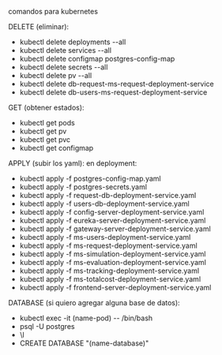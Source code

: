 comandos para kubernetes

DELETE (eliminar):
- kubectl delete deployments --all
- kubectl delete services --all
- kubectl delete configmap postgres-config-map
- kubectl delete secrets --all
- kubectl delete pv --all
- kubectl delete db-request-ms-request-deployment-service
- kubectl delete db-users-ms-request-deployment-service

GET (obtener estados):
- kubectl get pods
- kubectl get pv
- kubectl get pvc
- kubectl get configmap

APPLY (subir los yaml):
en deployment:
- kubectl apply -f postgres-config-map.yaml
- kubectl apply -f postgres-secrets.yaml
- kubectl apply -f request-db-deployment-service.yaml
- kubectl apply -f users-db-deployment-service.yaml
- kubectl apply -f config-server-deployment-service.yaml
- kubectl apply -f eureka-server-deployment-service.yaml
- kubectl apply -f gateway-server-deployment-service.yaml
- kubectl apply -f ms-users-deployment-service.yaml
- kubectl apply -f ms-request-deployment-service.yaml
- kubectl apply -f ms-simulation-deployment-service.yaml
- kubectl apply -f ms-evaluation-deployment-service.yaml
- kubectl apply -f ms-tracking-deployment-service.yaml
- kubectl apply -f ms-totalcost-deployment-service.yaml
- kubectl apply -f frontend-server-deployment-service.yaml

DATABASE (si quiero agregar alguna base de datos):
- kubectl exec -it (name-pod) -- /bin/bash
- psql -U postgres
- \l 
- CREATE DATABASE "(name-database)"